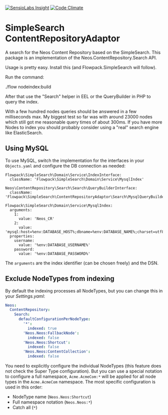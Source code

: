 [![SensioLabs Insight](https://insight.sensiolabs.com/projects/f65658fd-394a-4cd3-8c7b-639680eb4404/small.png)](https://insight.sensiolabs.com/projects/f65658fd-394a-4cd3-8c7b-639680eb4404)
[![Code Climate](https://codeclimate.com/github/kitsunet/Flowpack.SimpleSearch.ContentRepositoryAdaptor/badges/gpa.svg)](https://codeclimate.com/github/kitsunet/Flowpack.SimpleSearch.ContentRepositoryAdaptor)

SimpleSearch ContentRepositoryAdaptor
=====================================

A search for the Neos Content Repository based on the SimpleSearch. This package
is an implementation of the Neos.ContentRepository.Search API.


Usage is pretty easy. Install this (and Flowpack.SimpleSearch will follow).

Run the command:

./flow nodeindex:build

After that use the "Search" helper in EEL or the QueryBuilder in PHP to query the
index.

With a few hundred nodes queries should be answered in a few milliseconds max.
My biggest test so far was with around 23000 nodes which still got me reasonable
query times of about 300ms.
If you have more Nodes to index you should probably consider using a "real" search
engine like ElasticSearch.

Using MySQL
-----------

To use MySQL, switch the implementation for the interfaces in your `Objects.yaml`
and configure the DB connection as needed:

    Flowpack\SimpleSearch\Domain\Service\IndexInterface:
      className: 'Flowpack\SimpleSearch\Domain\Service\MysqlIndex'
    
    Neos\ContentRepository\Search\Search\QueryBuilderInterface:
      className: 'Flowpack\SimpleSearch\ContentRepositoryAdaptor\Search\MysqlQueryBuilder'
    
    Flowpack\SimpleSearch\Domain\Service\MysqlIndex:
      arguments:
        1:
          value: 'Neos_CR'
        2:
          value: 'mysql:host=%env:DATABASE_HOST%;dbname=%env:DATABASE_NAME%;charset=utf8mb4'
      properties:
        username:
          value: '%env:DATABASE_USERNAME%'
        password:
          value: '%env:DATABASE_PASSWORD%'

The `arguments` are the index identifier (can be chosen freely) and the DSN.

## Exclude NodeTypes from indexing

By default the indexing processes all NodeTypes, but you can change this in your *Settings.yaml*:

```yaml
Neos:
  ContentRepository:
    Search:
      defaultConfigurationPerNodeType:
        '*':
          indexed: true
        'Neos.Neos:FallbackNode':
          indexed: false
        'Neos.Neos:Shortcut':
          indexed: false
        'Neos.Neos:ContentCollection':
          indexed: false
```

You need to explicitly configure the individual NodeTypes (this feature does not check the Super Type configuration).
But you  can use a special notation to configure a full namespace, `Acme.AcmeCom:*` will be applied for all node
types in the `Acme.AcmeCom` namespace. The most specific configuration is used in this order:

- NodeType name (`Neos.Neos:Shortcut`)
- Full namespace notation (`Neos.Neos:*`)
- Catch all (`*`)
